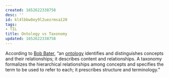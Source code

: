 ```yaml
---
created: 1652622338758
desc: ''
id: kl4lbbw8ey9l2uezrmsa120
tags:
- TIL
title: Ontology vs Taxonomy
updated: 1652622338758
---
```

   
According to [Bob Bater](https://www.linkedin.com/in/bobbater/), “an [ontology](../archive/ontology.md) identifies and distinguishes concepts and their relationships; it describes content and relationships. A taxonomy formalizes the hierarchical relationships among concepts and specifies the term to be used to refer to each; it prescribes structure and terminology.”